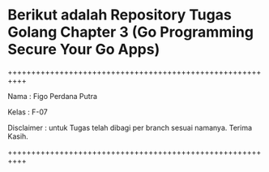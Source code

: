 # Berikut adalah Repository Tugas Golang Chapter 3 (Go Programming Secure Your Go Apps)

++++++++++++++++++++++++++++++++++++++++++++++++++++++++++
 
Nama : Figo Perdana Putra

Kelas : F-07

Disclaimer : untuk Tugas telah dibagi per branch sesuai namanya. Terima Kasih.

++++++++++++++++++++++++++++++++++++++++++++++++++++++++++
